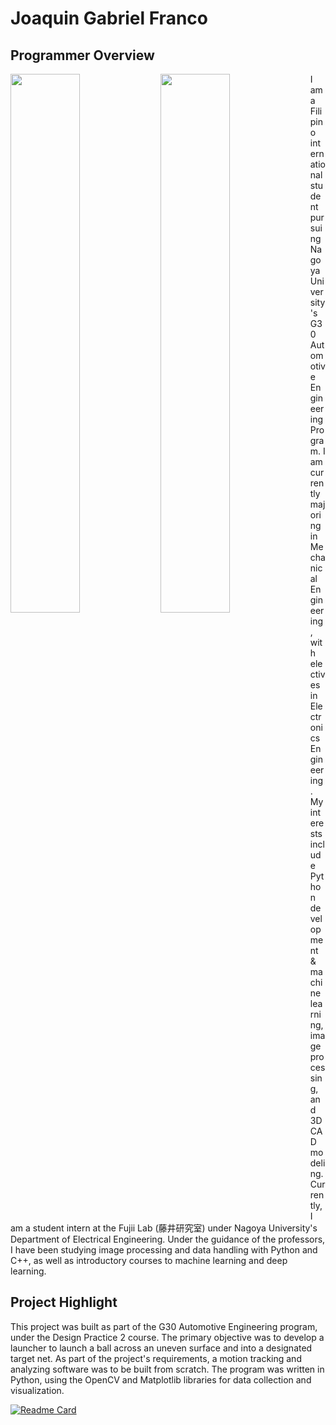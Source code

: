 # Joaquin Gabriel Franco

## Programmer Overview
<img align="left" width="47%" src="https://github-readme-stats.vercel.app/api?username=jgfranco17&show_icons=true&theme=gruvbox"/>
<img align="left" width="47%" src="https://github-readme-stats.vercel.app/api/top-langs/?username=jgfranco17&layout=compact&hide=html,css&theme=gruvbox"/>   
  
I am a Filipino international student pursuing Nagoya University's G30 Automotive Engineering Program. I am currently majoring in Mechanical Engineering, with electives in Electronics Engineering. My interests include Python development & machine learning, image processing, and 3D CAD modeling. Currently, I am a student intern at the Fujii Lab (藤井研究室) under Nagoya University's Department of Electrical Engineering. Under the guidance of the professors, I have been studying image processing and data handling with Python and C++, as well as introductory courses to machine learning and deep learning.     
      
## Project Highlight  
This project was built as part of the G30 Automotive Engineering program, under the Design Practice 2 course. The primary objective was to develop a launcher to launch a ball across an uneven surface and into a designated target net. As part of the project's requirements, a motion tracking and analyzing software was to be built from scratch. The program was written in Python, using the OpenCV and Matplotlib libraries for data collection and visualization.  

[![Readme Card](https://github-readme-stats.vercel.app/api/pin/?username=jgfranco17&repo=design-practice-2&theme=gruvbox)](https://github.com/jgfranco17/design-practice-2)
